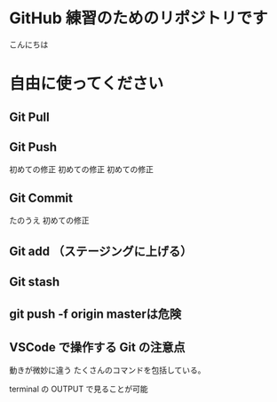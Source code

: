 # GitHub 練習のためのリポジトリです

こんにちは

# 自由に使ってください

## Git Pull

## Git Push
初めての修正
初めての修正
初めての修正

## Git Commit

たのうえ
初めての修正

## Git add （ステージングに上げる）　

## Git stash

## git push -f origin masterは危険

## VSCode で操作する Git の注意点

動きが微妙に違う
たくさんのコマンドを包括している。

terminal の OUTPUT で見ることが可能
